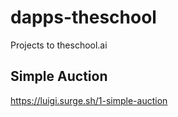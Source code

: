 # dapps-theschool
Projects to theschool.ai

## Simple Auction
https://luigi.surge.sh/1-simple-auction
